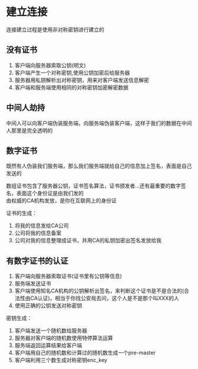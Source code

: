 # 建立连接
连接建立过程是使用非对称密钥进行建立的

## 没有证书
1. 客户端向服务器索取公钥(明文)
2. 客户端产生一个对称密钥,使用公钥加密后给服务器
3. 服务器用私钥解析出对称密钥，用来对客户端发送信息解密
4. 客户端和服务端使用相同的对称密钥加密解密数据

## 中间人劫持
中间人可以向客户端伪装服务端，向服务端伪装客户端，这样子我们的数据在中间人那里是完全透明的

## 数字证书
既然有人伪装我们服务端，那么我们服务端就给自己的信息加上签名，表面是自己发送的  

数组证书包含了服务器公钥，证书签名算法，证书颁发者...还有最重要的数字签名，表面这个身份证是由我们发的  
由权威的CA机构发放，是你在互联网上的身份证

证书的生成：
1. 将我的信息发给CA公司
2. 公司将我的信息备案
3. 公司对我的信息整理成证书，并用CA的私钥加密出签名发放给我

## 有数字证书的认证
1. 客户端向服务器索取证书(证书里有公钥等信息)
2. 服务端发送证书
3. 客户端使用知名CA机构的公钥解析出签名，来判断这个证书是不是合法的(合法性由CA认证)，相当于你找公安局去问，这个人是不是那个叫XXX的人
4. 使用正确的公钥发送对称密钥

密钥生成：
1. 客户端发送一个随机数给服务器
2. 服务器对客户端的随机数使用特停算法运算
3. 服务端返回运算结果给客户端
4. 客户端用自己的随机数和计算过的随机数生成一个pre-master
5. 客户端利用三个数生成对称密钥enc_key